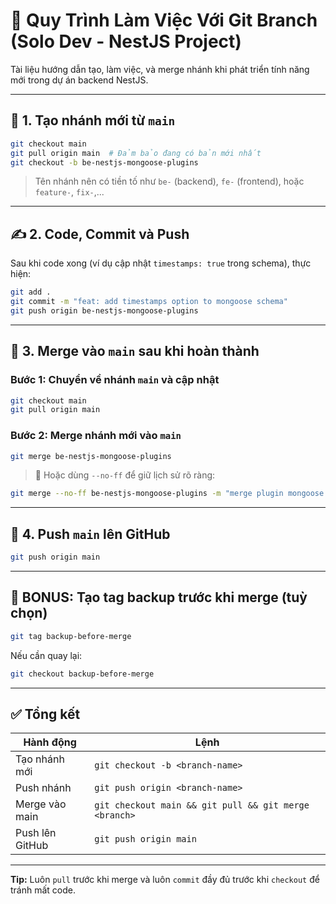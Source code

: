 
# 🚀 Quy Trình Làm Việc Với Git Branch (Solo Dev - NestJS Project)

Tài liệu hướng dẫn tạo, làm việc, và merge nhánh khi phát triển tính năng mới trong dự án backend NestJS.

---

## 🧱 1. Tạo nhánh mới từ `main`

```bash
git checkout main
git pull origin main  # Đảm bảo đang có bản mới nhất
git checkout -b be-nestjs-mongoose-plugins
```

> Tên nhánh nên có tiền tố như `be-` (backend), `fe-` (frontend), hoặc `feature-`, `fix-`,...

---

## ✍️ 2. Code, Commit và Push

Sau khi code xong (ví dụ cập nhật `timestamps: true` trong schema), thực hiện:

```bash
git add .
git commit -m "feat: add timestamps option to mongoose schema"
git push origin be-nestjs-mongoose-plugins
```

---

## 🔀 3. Merge vào `main` sau khi hoàn thành

### Bước 1: Chuyển về nhánh `main` và cập nhật

```bash
git checkout main
git pull origin main
```

### Bước 2: Merge nhánh mới vào `main`

```bash
git merge be-nestjs-mongoose-plugins
```

> 📝 Hoặc dùng `--no-ff` để giữ lịch sử rõ ràng:
```bash
git merge --no-ff be-nestjs-mongoose-plugins -m "merge plugin mongoose timestamps update"
```

---

## 🚀 4. Push `main` lên GitHub

```bash
git push origin main
```

---

## 🛟 BONUS: Tạo tag backup trước khi merge (tuỳ chọn)

```bash
git tag backup-before-merge
```

Nếu cần quay lại:

```bash
git checkout backup-before-merge
```

---

## ✅ Tổng kết

| Hành động | Lệnh |
|-----------|------|
| Tạo nhánh mới | `git checkout -b <branch-name>` |
| Push nhánh | `git push origin <branch-name>` |
| Merge vào main | `git checkout main && git pull && git merge <branch>` |
| Push lên GitHub | `git push origin main` |

---

**Tip:** Luôn `pull` trước khi merge và luôn `commit` đầy đủ trước khi `checkout` để tránh mất code.

 
